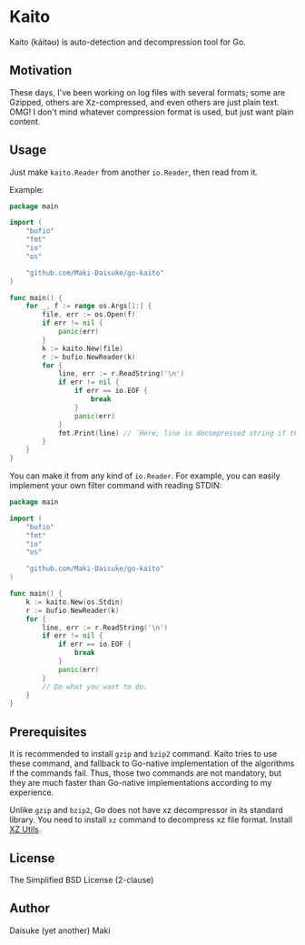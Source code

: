 Kaito
=====

Kaito (káitəʊ) is auto-detection and decompression tool for Go.


Motivation
----------

These days, I've been working on log files with several formats; some are Gzipped,
others are Xz-compressed, and even others are just plain text. OMG! I don't mind
whatever compression format is used, but just want plain content.


Usage
-----

Just make `kaito.Reader` from another `io.Reader`, then read from it.

Example:

```go
package main

import (
	"bufio"
	"fmt"
	"io"
	"os"

	"github.com/Maki-Daisuke/go-kaito"
)

func main() {
	for _, f := range os.Args[1:] {
		file, err := os.Open(f)
		if err != nil {
			panic(err)
		}
		k := kaito.New(file)
		r := bufio.NewReader(k)
		for {
			line, err := r.ReadString('\n')
			if err != nil {
				if err == io.EOF {
					break
				}
				panic(err)
			}
			fmt.Print(line) // `Here, line is decompressed string if the file is compressed, as-is otherwise.
		}
	}
}
```

You can make it from any kind of `io.Reader`. For example, you can easily
implement your own filter command with reading STDIN:

```go
package main

import (
	"bufio"
	"fmt"
	"io"
	"os"

	"github.com/Maki-Daisuke/go-kaito"
)

func main() {
	k := kaito.New(os.Stdin)
	r := bufio.NewReader(k)
	for {
		line, err := r.ReadString('\n')
		if err != nil {
			if err == io.EOF {
				break
			}
			panic(err)
		}
		// Do what you want to do.
	}
}
```


Prerequisites
---------------

It is recommended to install `gzip` and `bzip2` command. Kaito tries to use these
command, and fallback to Go-native implementation of the algorithms
if the commands fail. Thus, those two commands are not mandatory, but they are
much faster than Go-native implementations according to my experience.

Unlike `gzip` and `bzip2`, Go does not have xz decompressor in its standard library.
You need to install `xz` command to decompress xz file format.
Install [XZ Utils](http://tukaani.org/xz/).


License
-------

The Simplified BSD License (2-clause)


Author
---------

Daisuke (yet another) Maki
